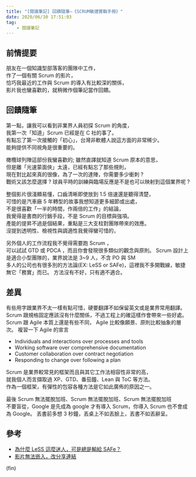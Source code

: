 ```yaml
---
title: "[閱讀筆記] 回饋隨筆—《SCRUM敏捷實戰手冊》"
date: 2020/06/30 17:51:03
tag:
    - 閱讀筆記
---
```


## 前情提要

朋友在一個知識型部落客的團隊中工作，  
作了一個有關 Scrum 的影片，  
恰巧我最近的工作與 Scrum 的導入有比較深的關係，  
影片我也蠻喜歡的，就稍微作個筆記當作回饋。

## 回饋隨筆

第一點，讓我可以看到非業界人員初探 Scrum 的角度，  
我第一次「知道」Scrum 已經是在 C 社的事了。  
有點忘了第一次接觸的「初心」，台灣非軟體人說這方面的非常稀少。  
能夠提供不同視角是很重要的。  

橄欖球列陣這部份我蠻喜歡的; 雖然直譯就知道 Scrum 原本的意思，  
但是離「光速蒙面俠」太遠，已經有點忘了那些規則，  
現在對比起來真的很像，為了一次的達陣，你需要多少衝刺 ?  
戰術又該怎麼選擇 ? 球員平時的訓練與臨場反應是不是也可以映射到這個業界呢 ?  

整個影片很淺顯易懂，口齒清晰即使放到 1.5 倍速還是聽得清楚，  
可惜的是汽車廠 5 年轉型的故事我想知道更多細節或出處，  
不是很喜歡「一半的時間，作兩倍的工作」的結論，  
我覺得是書商的行銷手段，不是 Scrum 的目標與強項。  
產能的提昇不過是個結果，重點是三大支柱對團隊帶來的效應。  
沒提到透明性、檢視性與調適性我覺得蠻可惜的，  

另外個人的工作流程我不覺得需要跑 Scrum ，  
可以試試 GTD 或 PDCA ，而且你會發現很多類似的觀念與原則。
Scrum 設計上是適合小型團隊的，業界說法是 3~9 人，不含 PO 與 SM  
多人的公司也有很多別的方法論(EX: LeSS or SAFe)，這裡我不多開戰線，敏捷無它「務實」而已。
方法沒有不好，只有適不適合。

## 差異

有些用字跟業界不太一樣有點可惜，硬要翻譯不如保留英文或是業界常用翻譯。
Scrum 跟規格固定應該沒有什麼關係，不過工程上的確這樣作會帶來一些好處。
Scrum 跟 Agile 本質上還是有些不同， Agile 比較像願景、原則比較抽象的層次。
複習一下 Agile 的宣言

- Individuals and interactions over processes and tools
- Working software over comprehensive documentation
- Customer collaboration over contract negotiation
- Responding to change over following a plan

Scrum 是業界較常見的框架而且與其它工作法相容性非常的高，  
就我個人而言擷取過 XP、GTD、番茄鐘、Lean 與 ToC 等方法。  
作為一個框架，有彈性的包容各種方法是它如此廣佈的原因之一。

最後 Scrum 無法擺脫加班、Scrum 無法擺脫加班、Scrum 無法擺脫加班  
不要盲從，Google 是先成為 google 才有導入 Scrum，你導入 Scrum 也不會成為 Google。
丟書前多想 3 秒鐘，丟桌上不如丟臉上，丟書不如丟辭呈。

## 參考

- [為什麼 LeSS 這麼迷人，可是總是輸給 SAFe？](https://william-yeh.net/post/2018/11/why-safe-over-less/)
- [影片無法嵌入，改分享連結](https://www.youtube.com/watch?v=dzu9yYgmO6s)

(fin)
